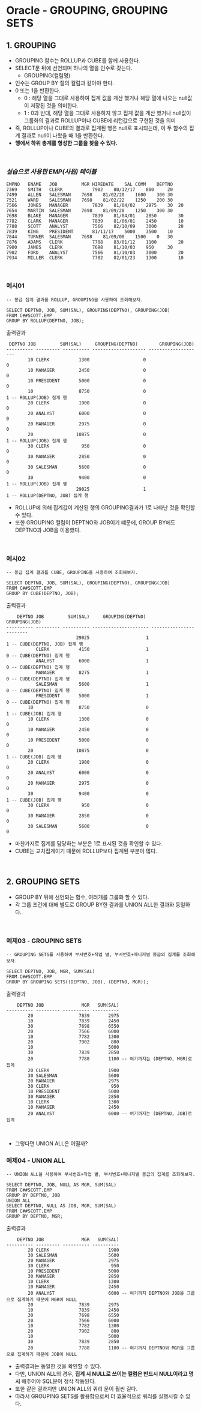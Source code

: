 # Oracle - GROUPING, GROUPING SETS

## 1. GROUPING
- GROUPING 함수는 ROLLUP과 CUBE를 함께 사용한다.
- SELECT문 뒤에 선언되며 하나의 열을 인수로 갖는다.
  - GROUPING(컬럼명)
- 인수는 GROUP BY 절의 컬럼과 같아야 한다.
- 0 또는 1을 반환한다.
  - 0 : 해당 열을 그대로 사용하여 집계 값을 계산 했거나 해당 열에 나오는 null값이 저장된 것을 의미한다.
  - 1 : 0과 반대, 해당 열을 그대로 사용하지 않고 집계 값을 계산 했거나 null값이 그룹화의 결과로 ROLLUP이나 CUBE에 리턴값으로 구현된 것을 의미
- 즉, ROLLUP이나 CUBE의 결과로 집계된 행은 null로 표시되는데, 이 두 함수의 집계 결과로 null이 나왔을 때 1을 반환한다.
- __행에서 하위 총계를 형성한 그룹을 찾을 수 있다.__

<br/>

### _실습으로 사용한 EMP(사원) 테이블_
```oracle
EMPNO	ENAME	JOB	        MGR	HIREDATE	SAL	COMM	DEPTNO
7369	SMITH	CLERK	        7902	80/12/17	800		20
7499	ALLEN	SALESMAN	7698	81/02/20	1600	300	30
7521	WARD	SALESMAN	7698	81/02/22	1250	200	30
7566	JONES	MANAGER	        7839	81/04/02	2975	30	20
7654	MARTIN	SALESMAN	7698	81/09/28	1250	300	30
7698	BLAKE	MANAGER	        7839	81/04/01	2850		30
7782	CLARK	MANAGER	        7839	81/06/01	2450		10
7788	SCOTT	ANALYST	        7566	82/10/09	3000		20
7839	KING	PRESIDENT		81/11/17	5000	3500	10
7844	TURNER	SALESMAN	7698	81/09/08	1500	0	30
7876	ADAMS	CLERK	        7788	83/01/12	1100		20
7900	JAMES	CLERK	        7698	81/10/03	950		30
7902	FORD	ANALYST	        7566	81/10/03	3000		20
7934	MILLER	CLERK	        7782	82/01/23	1300		10
```

<br/>


### 예시01
```oracle
-- 봉급 집계 결과를 ROLLUP, GROUPING을 사용하여 조회해보자.

SELECT DEPTNO, JOB, SUM(SAL), GROUPING(DEPTNO), GROUPING(JOB)
FROM C##SCOTT.EMP
GROUP BY ROLLUP(DEPTNO, JOB);
```
출력결과
```oracle
 DEPTNO JOB         SUM(SAL)     GROUPING(DEPTNO)        GROUPING(JOB)
---------- --------- ---------- -------------------- --------------------
        10 CLERK           1300                    0                    0
        10 MANAGER         2450                    0                    0
        10 PRESIDENT       5000                    0                    0
        10                 8750                    0                    1 -- ROLLUP(JOB) 집계 행
        20 CLERK           1900                    0                    0
        20 ANALYST         6000                    0                    0
        20 MANAGER         2975                    0                    0
        20                10875                    0                    1 -- ROLLUP(JOB) 집계 행
        30 CLERK            950                    0                    0
        30 MANAGER         2850                    0                    0
        30 SALESMAN        5600                    0                    0
        30                 9400                    0                    1 -- ROLLUP(JOB) 집계 행
                          29025                    1                    1 -- ROLLUP(DEPTNO, JOB) 집계 행
```
- ROLLUP에 의해 집계값이 계산된 행의 GROUPING결과가 1로 나타난 것을 확인할 수 있다.
- 또한 GROUPING 컬럼이 DEPTNO와 JOB이기 떄문에, GROUP BY에도 DEPTNO과 JOB을 이용했다.

<br/>

### 예시02
```oracle
-- 봉급 집계 결과를 CUBE, GROUPING을 사용하여 조회해보자.

SELECT DEPTNO, JOB, SUM(SAL), GROUPING(DEPTNO), GROUPING(JOB)
FROM C##SCOTT.EMP
GROUP BY CUBE(DEPTNO, JOB);
```
출력결과
```oracle
    DEPTNO JOB         SUM(SAL)     GROUPING(DEPTNO)            GROUPING(JOB)
---------- --------- ---------- --------------------- ------------------------
                          29025                     1                        1 -- CUBE(DEPTNO, JOB) 집계 행
           CLERK           4150                     1                        0 -- CUBE(DEPTNO) 집계 행
           ANALYST         6000                     1                        0 -- CUBE(DEPTNO) 집계 행
           MANAGER         8275                     1                        0 -- CUBE(DEPTNO) 집계 행
           SALESMAN        5600                     1                        0 -- CUBE(DEPTNO) 집계 행
           PRESIDENT       5000                     1                        0 -- CUBE(DEPTNO) 집계 행
        10                 8750                     0                        1 -- CUBE(JOB) 집계 행
        10 CLERK           1300                     0                        0
        10 MANAGER         2450                     0                        0
        10 PRESIDENT       5000                     0                        0
        20                10875                     0                        1 -- CUBE(JOB) 집계 행
        20 CLERK           1900                     0                        0
        20 ANALYST         6000                     0                        0
        20 MANAGER         2975                     0                        0
        30                 9400                     0                        1 -- CUBE(JOB) 집계 행
        30 CLERK            950                     0                        0
        30 MANAGER         2850                     0                        0
        30 SALESMAN        5600                     0                        0
```
- 마찬가지로 집계를 담당하는 부분은 1로 표시된 것을 확인할 수 있다.
- CUBE는 교차집계이기 때문에 ROLLUP보다 집계된 부분이 많다.

<br/>

## 2. GROUPING SETS
- GROUP BY 뒤에 선언되는 함수, 여러개를 그룹화 할 수 있다.
- 각 그룹 조건에 대해 별도로 GROUP BY한 결과를 UNION ALL한 결과와 동일하다.

<br/>

### 예제03 - GROUPING SETS
```oracle
-- GROUPING SETS를 사용하여 부서번호+직업 별, 부서번호+매니저별 봉급의 집계를 조회해보자.

SELECT DEPTNO, JOB, MGR, SUM(SAL) 
FROM C##SCOTT.EMP 
GROUP BY GROUPING SETS((DEPTNO, JOB), (DEPTNO, MGR));
```
출력결과
```oracle
    DEPTNO JOB              MGR   SUM(SAL)
---------- --------- ---------- ----------
        20                 7839       2975
        10                 7839       2450
        30                 7698       6550
        20                 7566       6000
        10                 7782       1300
        20                 7902        800
        10                            5000
        30                 7839       2850
        20                 7788       1100 -- 여기까지는 (DEPTNO, MGR)로 집계
        20 CLERK                      1900
        30 SALESMAN                   5600
        20 MANAGER                    2975
        30 CLERK                       950
        10 PRESIDENT                  5000
        30 MANAGER                    2850
        10 CLERK                      1300
        10 MANAGER                    2450
        20 ANALYST                    6000 -- 여기까지는 (DEPTNO, JOB)로 집계
```

<br/>

- 그렇다면 UNION ALL은 어떨까?
### 예제04 - UNION ALL
```oracle
-- UNION ALL을 사용하여 부서번호+직업 별, 부서번호+매니저별 봉급의 집계를 조회해보자.

SELECT DEPTNO, JOB, NULL AS MGR, SUM(SAL)
FROM C##SCOTT.EMP 
GROUP BY DEPTNO, JOB
UNION ALL 
SELECT DEPTNO, NULL AS JOB, MGR, SUM(SAL) 
FROM C##SCOTT.EMP 
GROUP BY DEPTNO, MGR; 
```
출력결과
```oracle
    DEPTNO JOB              MGR   SUM(SAL)
---------- --------- ---------- ----------
        20 CLERK                      1900
        30 SALESMAN                   5600
        20 MANAGER                    2975
        30 CLERK                       950
        10 PRESIDENT                  5000
        30 MANAGER                    2850
        10 CLERK                      1300
        10 MANAGER                    2450
        20 ANALYST                    6000 -- 여기까지 DEPTNO와 JOB을 그룹으로 집계하기 때문에 MGR이 NULL
        20                 7839       2975
        10                 7839       2450
        30                 7698       6550
        20                 7566       6000
        10                 7782       1300
        20                 7902        800
        10                            5000
        30                 7839       2850
        20                 7788       1100 -- 여기까지 DEPTNO와 MGR을 그룹으로 집계하기 때문에 JOB이 NULL
```
- 출력결과는 동일한 것을 확인할 수 있다.
- 다만, UNION ALL의 경우, __집계 시 NULL로 쓰이는 컬럼은 반드시 NULL이라고 명시__ 해주어야 SQL문이 정삭 작동된다.
- 또한 같은 결과지만 UNION ALL의 쿼리 문이 훨씬 길다.
- 따라서 GROUPING SETS를 활용함으로써 더 효율적으로 쿼리를 실행시킬 수 있다.